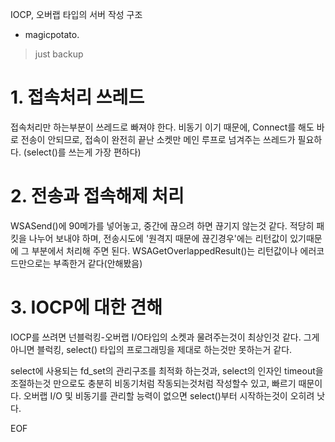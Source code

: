 IOCP, 오버랩 타입의 서버 작성 구조
* magicpotato.

> just backup

# 1. 접속처리 쓰레드

접속처리만 하는부분이 쓰레드로 빠져야 한다.
비동기 이기 때문에, Connect를 해도 바로 전송이 안되므로,
접속이 완전히 끝난 소켓만 메인 루프로 넘겨주는 쓰레드가 필요하다.
(select()를 쓰는게 가장 편하다)

# 2. 전송과 접속해제 처리

WSASend()에 90메가를 넣어놓고, 중간에 끊으려 하면 끊기지 않는것 같다.
적당히 패킷을 나누어 보내야 하며, 전송시도에 '원격지 때문에 끊긴경우'에는
리턴값이 있기때문에 그 부분에서 처리해 주면 된다.
WSAGetOverlappedResult()는 리턴값이나 에러코드만으로는 부족한거 같다(안해봤음)

# 3. IOCP에 대한 견해

IOCP를 쓰려면 넌블럭킹-오버랩 I/O타입의 소켓과 물려주는것이 최상인것 같다.
그게 아니면 블럭킹, select() 타입의 프로그래밍을 제대로 하는것만 못하는거 같다.

select에 사용되는 fd_set의 관리구조를 최적화 하는것과, select의 인자인 timeout을
조절하는것 만으로도 충분히 비동기처럼 작동되는것처럼 작성할수 있고, 빠르기 때문이다.
오버랩 I/O 및 비동기를 관리할 능력이 없으면 select()부터 시작하는것이 오히려 낫다.

EOF
